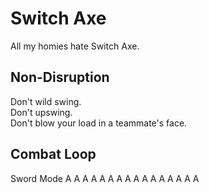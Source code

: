 # Switch Axe

All my homies hate Switch Axe.

## Non-Disruption
Don't wild swing.  
Don't upswing.  
Don't blow your load in a teammate's face.  

## Combat Loop
Sword Mode A A A A A A A A A A A A A A A A
